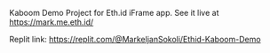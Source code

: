 Kaboom Demo Project for Eth.id iFrame app.  See it live at https://mark.me.eth.id/

Replit link: https://replit.com/@MarkeljanSokoli/Ethid-Kaboom-Demo
